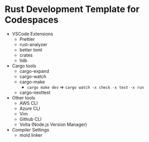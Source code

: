 # Rust Development Template for Codespaces

- VSCode Extensions
    - Prettier
    - rust-analyzer
    - better toml
    - crates
    - lldb
- Cargo tools
    - cargo-expand
    - cargo-watch
    - cargo-make
        - `cargo make dev` => `cargo watch -x check -x test -x run`
    - cargo-nexttest
- Other tools
    - AWS CLI
    - Azure CLI
    - Vim
    - Github CLI
    - Volta (Node.js Version Manager)
- Compiler Settings
    - mold linker
